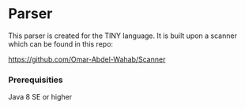 # Parser

This parser is created for the TINY language. It is built upon a scanner which can be found in this repo:

https://github.com/Omar-Abdel-Wahab/Scanner

### Prerequisities

Java 8 SE or higher
